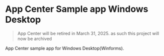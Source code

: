 # App Center Sample app Windows Desktop

> App Center will be retired in March 31, 2025. as such this project will now be archived

App Center sample app for Windows Desktop(Winforms).
